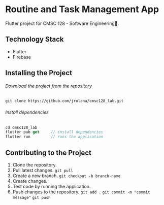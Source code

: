 # Routine and Task Management App

Flutter project for CMSC 128 - Software Engineering🚀.

## Technology Stack

- Flutter
- Firebase

## Installing the Project

###### Download the project from the repository

```
git clone https://github.com/jrolana/cmsc128_lab.git
```

###### Install dependencies

```dart
cd cmsc128_lab
flutter pub get     // install dependencies
flutter run         // runs the application
```

## Contributing to the Project

1. Clone the repository.
2. Pull latest changes.
   `git pull`
3. Create a new branch.
   `git checkout -b branch-name`
4. Create changes.
5. Test code by running the application.
6. Push changes to the repository.
   `git add .`
   `git commit -m "commit message"`
   `git push`
